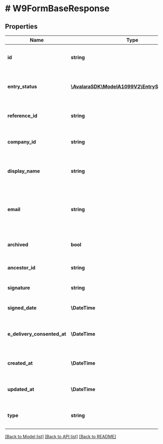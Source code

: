 # # W9FormBaseResponse

## Properties

Name | Type | Description | Notes
------------ | ------------- | ------------- | -------------
**id** | **string** | The unique identifier for the form. | [optional]
**entry_status** | [**\AvalaraSDK\ModelA1099V2\EntryStatusResponse**](EntryStatusResponse.md) | The entry status information for the form. | [optional]
**reference_id** | **string** | A reference identifier for the form. | [optional]
**company_id** | **string** | The ID of the associated company. | [optional]
**display_name** | **string** | The display name associated with the form. | [optional]
**email** | **string** | The email address of the individual associated with the form. | [optional]
**archived** | **bool** | Indicates whether the form is archived. | [optional]
**ancestor_id** | **string** | Form ID of previous version. | [optional]
**signature** | **string** | The signature of the form. | [optional]
**signed_date** | **\DateTime** | The date the form was signed. | [optional]
**e_delivery_consented_at** | **\DateTime** | The date when e-delivery was consented. | [optional]
**created_at** | **\DateTime** | The creation date of the form. | [optional]
**updated_at** | **\DateTime** | The last updated date of the form. | [optional]
**type** | **string** | The type of the response object. | [optional]

[[Back to Model list]](../../../README.md#models) [[Back to API list]](../../../README.md#endpoints) [[Back to README]](../../../README.md)
